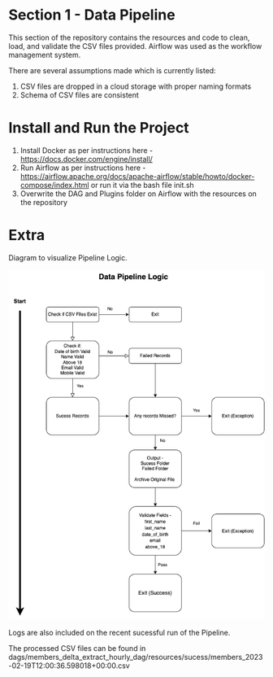 # Section 1 - Data Pipeline

This section of the repository contains the resources and code to clean, load, and validate the CSV files provided.
Airflow was used as the workflow management system.

There are several assumptions made which is currently listed:
1. CSV files are dropped in a cloud storage with proper naming formats
2. Schema of CSV files are consistent

# Install and Run the Project 

1. Install Docker as per instructions here - https://docs.docker.com/engine/install/
2. Run Airflow as per instructions here - https://airflow.apache.org/docs/apache-airflow/stable/howto/docker-compose/index.html or run it via the bash file init.sh
3. Overwrite the DAG and Plugins folder on Airflow with the resources on the repository

# Extra
Diagram to visualize Pipeline Logic.


![Diagram to visualize Pipeline Logic](section-1-data-pipeline.png?raw=true "Data Pipeline Logic")

Logs are also included on the recent sucessful run of the Pipeline.

The processed CSV files can be found in dags/members_delta_extract_hourly_dag/resources/sucess/members_2023-02-19T12:00:36.598018+00:00.csv